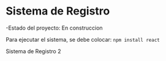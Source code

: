 <h1>Sistema de Registro</h1>

-Estado del proyecto: En construccion

Para ejecutar el sistema, se debe colocar:
```npm install react```

Sistema de Registro 2
